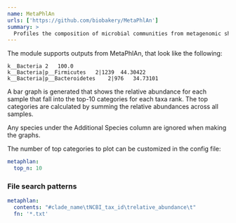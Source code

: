 ```yaml
---
name: MetaPhlAn
urls: ['https://github.com/biobakery/MetaPhlAn']
summary: >
  Profiles the composition of microbial communities from metagenomic shotgun sequencing data
---
```


The module supports outputs from MetaPhlAn, that look like the following:

```tsv
k__Bacteria	2	100.0
k__Bacteria|p__Firmicutes	2|1239	44.30422
k__Bacteria|p__Bacteroidetes	2|976	34.73101
```

A bar graph is generated that shows the relative abundance for each sample that
fall into the top-10 categories for each taxa rank. The top categories are calculated
by summing the relative abundances across all samples.

Any species under the Additional Species column are ignored when making the graphs.

The number of top categories to plot can be customized in the config file:

```yaml
metaphlan:
  top_n: 10
```

### File search patterns

```yaml
metaphlan:
  contents: "#clade_name\tNCBI_tax_id\trelative_abundance\t"
  fn: '*.txt'
```